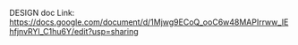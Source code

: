 DESIGN doc Link:
https://docs.google.com/document/d/1Mjwg9ECoQ_ooC6w48MAPIrrww_IEhfjnvRYl_C1hu6Y/edit?usp=sharing
